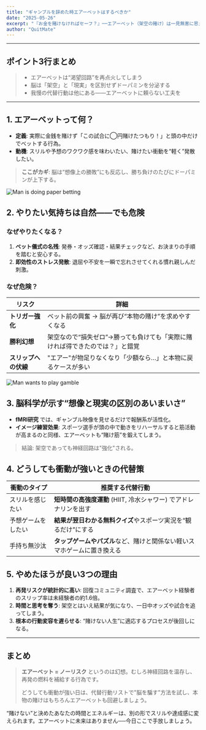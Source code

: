 ```yaml
---
title: "ギャンブルを辞めた時エアーベットはするべきか"
date: "2025-05-26"
excerpt: "『お金を賭けなければセーフ？』──エアーベット（架空の賭け）は一見無害に思えますが、実は回復を遠回りさせる落とし穴です。なぜ“やめたほうがいい”のか、心理学と脳科学の視点から解説します。"
author: "QuitMate"
---
```


---

## **ポイント3行まとめ**

> - エアーベットは“渇望回路”を再点火してしまう
> - 脳は「架空」と「現実」を区別せずドーパミンを分泌する
> - 我慢の代替行動は他にある——エアーベットに頼らない工夫を

---

## 1. エアーベットって何？

- **定義**: 実際に金銭を賭けず「この試合に◯円賭けたつもり！」と頭の中だけでベットする行為。
- **動機**: スリルや予想のワクワク感を味わいたい、賭けたい衝動を“軽く”発散したい。

> **ここがカギ**: 脳は“想像上の勝敗”にも反応し、勝ち負けのたびにドーパミンが上下する。

![Man is doing paper betting](paper-betting.png)

## 2. やりたい気持ちは自然——でも危険

### なぜやりたくなる？

1. **ベット儀式の名残**: 発券・オッズ確認・結果チェックなど、お決まりの手順を踏むと安心する。
2. **即効性のストレス発散**: 退屈や不安を一瞬で忘れさせてくれる慣れ親しんだ刺激。

### なぜ危険？

| リスク               | 詳細                                                                          |
| -------------------- | ----------------------------------------------------------------------------- |
| **トリガー強化**     | ベット前の興奮 → 脳が再び“本物の賭け”を求めやすくなる                         |
| **勝利幻想**         | 架空なので“損失ゼロ”→勝っても負けても「実際に賭ければ得できたのでは？」と錯覚 |
| **スリップへの伏線** | "エアー"が物足りなくなり「少額なら…」と本物に戻るケースが多い                 |

![Man wants to play gamble](trying-to-bet.png)

## 3. 脳科学が示す“想像と現実の区別のあいまいさ”

- **fMRI研究** では、ギャンブル映像を見せるだけで報酬系が活性化。
- **イメージ練習効果**: スポーツ選手が頭の中で動きをリハーサルすると筋活動が高まるのと同様、エアーベットも“賭け筋”を鍛えてしまう。

> 結論: 架空であっても神経回路は"強化"される。

## 4. どうしても衝動が強いときの代替策

| 衝動のタイプ       | 推奨する代替行動                                                         |
| ------------------ | ------------------------------------------------------------------------ |
| スリルを感じたい   | **短時間の高強度運動** (HIIT, 冷水シャワー) でアドレナリンを出す         |
| 予想ゲームをしたい | **結果が翌日わかる無料クイズ**やスポーツ実況を“観るだけ”にする           |
| 手持ち無沙汰       | **タップゲームやパズル**など、賭けと関係ない軽いスマホゲームに置き換える |

## 5. やめたほうが良い3つの理由

1. **再発リスクが統計的に高い**: 回復コミュニティ調査で、エアーベット経験者のスリップ率は未経験者の約1.6倍。
2. **時間と思考を奪う**: 架空とはいえ結果が気になり、一日中オッズや試合を追ってしまう。
3. **根本の行動変容を遅らせる**: “賭けない人生”に適応するプロセスが後回しになる。

---

## まとめ

> **エアーベット = ノーリスク** というのは幻想。むしろ神経回路を温存し、再発の燃料を補給する行為です。
>
> どうしても衝動が強い日は、代替行動リストで"脳を騙す"方法を試し、本物の賭けはもちろんエアーベットも回避しましょう。

“賭けない”と決めたあなたの時間とエネルギーは、別の形でスリルや達成感に変えられます。エアーベットに未来はありません──今日ここで手放しましょう。
